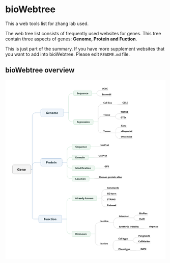 # bioWebtree

This a web tools list for zhang lab used.

The web tree list consists of frequently used websites for genes. This tree contain three aspects of genes: **Genome, Protein and Fuction**.

This is just part of the summary. If you have more supplement websites that you want to add into bioWebtree. Please edit `README.md` file.

## bioWebtree overview
![Webtree](image/Webtree.png)
